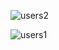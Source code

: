 
![users2](https://github.com/AtlsDev/Users/assets/137510980/a9f97b65-144e-475d-9bd7-b6f486923109)

![users1](https://github.com/AtlsDev/Users/assets/137510980/1f2f354a-1048-4e8d-b427-1ad5971ade44)
